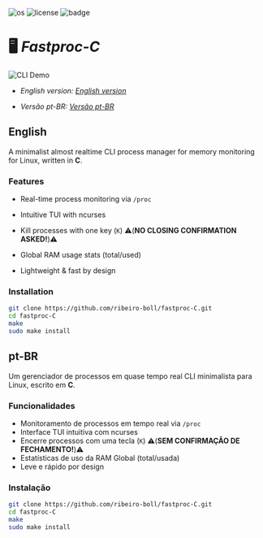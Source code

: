 ![os](https://camo.githubusercontent.com/e6d28433c0c1041770537fc7f5af3110f9d9cb0b8e8aded756769aebdba81135/68747470733a2f2f696d672e736869656c64732e696f2f62616467652f2d4c696e75782d677265793f6c6f676f3d6c696e7578)
![license](https://img.shields.io/badge/License-MIT-green)  ![badge](https://img.shields.io/badge/Lang-C-blue)
# 🖥️ *Fastproc-C* 
![CLI Demo](https://media4.giphy.com/media/v1.Y2lkPTc5MGI3NjExNHB4OWQwd2h1eXF2M2RhaWdtdm12NmkyY2I3YjdrdHFtMDMxNXZoZCZlcD12MV9pbnRlcm5hbF9naWZfYnlfaWQmY3Q9Zw/jHZeHPMkhkCbgRcmfx/giphy.gif)


- *English version: [English version](#English)*

- *Versão pt-BR: [Versão pt-BR](#pt-BR)*

## English

A minimalist almost realtime CLI process manager for memory monitoring for Linux, written in **C**.  

### Features
-  Real-time process monitoring via `/proc`
-  Intuitive TUI with ncurses
-  Kill processes with one key (`K`)  ⚠️(**NO CLOSING CONFIRMATION ASKED!**)⚠️


-  Global RAM usage stats (total/used)
-  Lightweight & fast by design

### Installation
```bash
git clone https://github.com/ribeiro-boll/fastproc-C.git
cd fastproc-C
make
sudo make install
```

## pt-BR

Um gerenciador de processos em quase tempo real CLI minimalista para Linux, escrito em **C**.  

### Funcionalidades
- Monitoramento de processos em tempo real via `/proc`
- Interface TUI intuitiva com ncurses
- Encerre processos com uma tecla (`K`)  ⚠️(**SEM CONFIRMAÇÃO DE FECHAMENTO!**)⚠️
- Estatísticas de uso da RAM Global (total/usada)
- Leve e rápido por design

### Instalação
```bash
git clone https://github.com/ribeiro-boll/fastproc-C.git
cd fastproc-C
make
sudo make install
```

